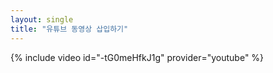 ```yaml
---
layout: single
title: "유튜브 동영상 삽입하기" 
---
```


{% include video id="-tG0meHfkJ1g" provider="youtube" %}

